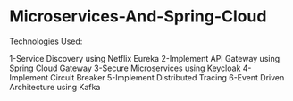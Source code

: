 # Microservices-And-Spring-Cloud

 Technologies Used:

1-Service Discovery using Netflix Eureka
2-Implement API Gateway using Spring Cloud Gateway
3-Secure Microservices using Keycloak
4- Implement Circuit Breaker
5-Implement Distributed Tracing
6-Event Driven Architecture using Kafka
